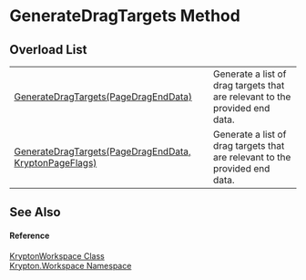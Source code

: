 # GenerateDragTargets Method


## Overload List
<table>
<tr>
<td><a href="d6f7e93f-9158-9eb4-3c00-f05cc00101d9.md">GenerateDragTargets(PageDragEndData)</a></td>
<td>Generate a list of drag targets that are relevant to the provided end data.</td></tr>
<tr>
<td><a href="055beadf-1af1-4dc2-6609-0e8bab6abc12.md">GenerateDragTargets(PageDragEndData, KryptonPageFlags)</a></td>
<td>Generate a list of drag targets that are relevant to the provided end data.</td></tr>
</table>

## See Also


#### Reference
<a href="a977050a-c9d5-1360-9b5d-5a07a77ae65c.md">KryptonWorkspace Class</a>  
<a href="0dbf488f-9676-a1e5-a949-1b4bcea03d52.md">Krypton.Workspace Namespace</a>  
